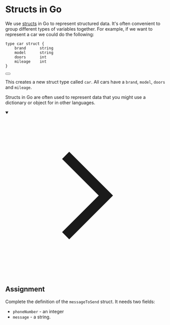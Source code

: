 <h1>Structs in Go</h1>
<p>We use <a href="https://go.dev/ref/spec#Struct_types" target="_blank" rel="noopener nofollow">structs</a> in Go to represent structured data. It's often convenient to group different types of variables together. For example, if we want to represent a car we could do the following:</p>

<div style="position: relative; isolation: isolate;">
  <pre class="language-go" tabindex="0"><code class="language-go"><span class="token tag">type</span> car <span class="token tag">struct</span> <span class="token punctuation">{</span>
	brand      <span class="token builtin">string</span>
	model      <span class="token builtin">string</span>
	doors      <span class="token builtin">int</span>
	mileage    <span class="token builtin">int</span>
<span class="token punctuation">}</span>
</code></pre>

  <button class="markdown-it-code-copy absolute right-2 top-2.5 z-10 m-1 h-6 w-6 cursor-pointer rounded bg-gray-950 text-gray-500 focus:outline-white hover:text-gray-200" data-clipboard-text="type car struct {
	brand      string
	model      string
	doors      int
	mileage    int
}" title="Copy to clipboard">
    <svg data-slot="icon" aria-hidden="true" fill="none" stroke-width="1.5" stroke="currentColor" viewBox="0 0 24 24" xmlns="http://www.w3.org/2000/svg">
      <rect width="8" height="4" x="8" y="2" rx="1" ry="1"></rect><path d="M16 4h2a2 2 0 0 1 2 2v14a2 2 0 0 1-2 2H6a2 2 0 0 1-2-2V6a2 2 0 0 1 2-2h2"></path>
  </svg>
  </button>
</div>
<p>This creates a new struct type called <code>car</code>. All cars have a <code>brand</code>, <code>model</code>, <code>doors</code> and <code>mileage</code>.</p>
<p>Structs in Go are often used to represent data that you might use a dictionary or object for in other languages.</p>
<details open="">
<summary>

<svg class="details-icon" xmlns="http://www.w3.org/2000/svg" fill="none" viewBox="0 0 24 24" stroke-width="1.5" stroke="currentColor">
  <path d="m9 18 6-6-6-6"></path>
</svg>
<h2>Assignment</h2>
</summary>
<p>Complete the definition of the <code>messageToSend</code> struct. It needs two fields:</p>
<ul>
<li><code>phoneNumber</code> - an integer</li>
<li><code>message</code> - a string.</li>
</ul>
</details>
